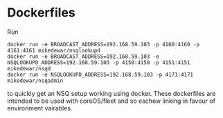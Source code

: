 Dockerfiles
===========

Run

```
docker run -e BROADCAST_ADDRESS=192.168.59.103 -p 4160:4160 -p 4161:4161 mikedewar/nsqlookupd
docker run -e BROADCAST_ADDRESS=192.168.59.103 -e NSQLOOKUPD_ADDRESS=192.168.59.103 -p 4150:4150 -p 4151:4151  mikedewar/nsqd
docker run -e NSQLOOKUPD_ADDRESS=192.168.59.103 -p 4171:4171 mikedewar/nsqadmin
```

to quickly get an NSQ setup working using docker. These dockerfiles are intended to be used with coreOS/fleet and so eschew linking in favour of environment vairables.

